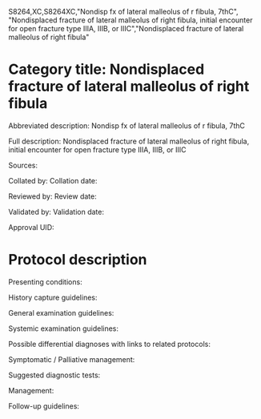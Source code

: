 S8264,XC,S8264XC,"Nondisp fx of lateral malleolus of r fibula, 7thC", "Nondisplaced fracture of lateral malleolus of right fibula, initial encounter for open fracture type IIIA, IIIB, or IIIC","Nondisplaced fracture of lateral malleolus of right fibula"
# Category title: Nondisplaced fracture of lateral malleolus of right fibula

Abbreviated description: Nondisp fx of lateral malleolus of r fibula, 7thC

Full description: Nondisplaced fracture of lateral malleolus of right fibula, initial encounter for open fracture type IIIA, IIIB, or IIIC

Sources:

Collated by:
Collation date:

Reviewed by:
Review date:

Validated by:
Validation date:

Approval UID:

# Protocol description

Presenting conditions:

History capture guidelines:

General examination guidelines:

Systemic examination guidelines:

Possible differential diagnoses with links to related protocols:

Symptomatic / Palliative management:

Suggested diagnostic tests:

Management:

Follow-up guidelines:
